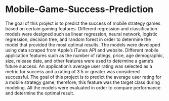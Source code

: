# Mobile-Game-Success-Prediction
The goal of this project is to predict the success of mobile strategy games based on certain gaming features. Different regression and classification models were designed such as linear regression, neural network, logistic regression, decision tree, and random forest in order to determine the model that provided the most optimal results. The models were developed using data scraped from Apple’s iTunes API and website. Different mobile application features such as the number of ratings, price, age demographic, size, release date, and other features were used to determine a game’s future success. An application’s average user rating was selected as a metric for success and a rating of 3.5 or greater was considered successful. The goal of this project is to predict the average user rating for a mobile strategy game, therefore, this feature was the target class during modeling. All the models were evaluated in order to compare performance and determine the optimal result. 
